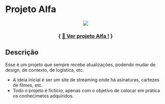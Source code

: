 # Projeto Alfa

<div align="center">
<img src="https://github.com/Gustavoo-Campos/master/blob/main/src/img/streaming.png">
</div>




<h3 align="center">
    
{ [🔖 Ver projeto Alfa !](https://gustavoo-campos.github.io/Alfa/) }
</h3>  


 ## Descrição
 
<p>
 Esse é um projeto que sempre recebe atualizações, podendo mudar de design, de contexto, de logística, etc.
 <ul>

<li>
   A ideia inicial é ser um site de streaming onde há asinaturas, cartezes de filmes, etc.
</li>
<li>
   Todo o projeto é fictício, apenas com o objetivo de colocar em prática os conhecimetos adquiridos. 
</li> 
 </ul>
 
</p> 




  
